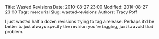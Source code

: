 Title: Wasted Revisions
Date: 2010-08-27 23:00
Modified: 2010-08-27 23:00
Tags: mercurial
Slug: wasted-revisions
Authors: Tracy Poff

I just wasted half a dozen revisions trying to tag a release. Perhaps it’d be
better to just always specify the revision you’re tagging, just to avoid that
problem.
